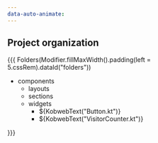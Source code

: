 ```yaml
---
data-auto-animate:
---
```


## <span data-id="title">Project organization</span>

{{{ Folders(Modifier.fillMaxWidth().padding(left = 5.cssRem).dataId("folders"))

* components
  * layouts
  * sections
  * widgets
    * ${KobwebText("Button.kt")}
    * ${KobwebText("VisitorCounter.kt")}

}}}
